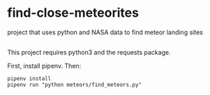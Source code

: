 # find-close-meteorites
project that uses python and NASA data to find meteor landing sites

##

This project requires python3 and the requests package.

First, install pipenv. Then:

```
pipenv install
pipenv run "python meteors/find_meteors.py"
```
